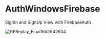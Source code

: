 # AuthWindowsFirebase
SignIn and SignUp View with FirebaseAuth

![RPReplay_Final1652642604](https://user-images.githubusercontent.com/97796448/168490775-7eb7e7f3-7c35-4114-bfa6-e758255dabbf.gif)
